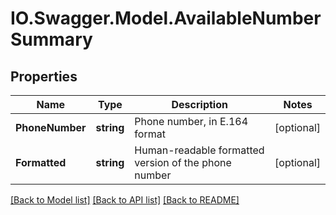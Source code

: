 # IO.Swagger.Model.AvailableNumberSummary
## Properties

Name | Type | Description | Notes
------------ | ------------- | ------------- | -------------
**PhoneNumber** | **string** | Phone number, in E.164 format | [optional] 
**Formatted** | **string** | Human-readable formatted version of the phone number | [optional] 

[[Back to Model list]](../README.md#documentation-for-models) [[Back to API list]](../README.md#documentation-for-api-endpoints) [[Back to README]](../README.md)

